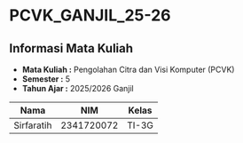 # PCVK_GANJIL_25-26

## Informasi Mata Kuliah
- **Mata Kuliah :** Pengolahan Citra dan Visi Komputer (PCVK)  
- **Semester    :** 5  
- **Tahun Ajar  :** 2025/2026 Ganjil  

| Nama         | NIM        | Kelas  |
|--------------|------------|--------|
| Sirfaratih   | 2341720072 | TI-3G  |
